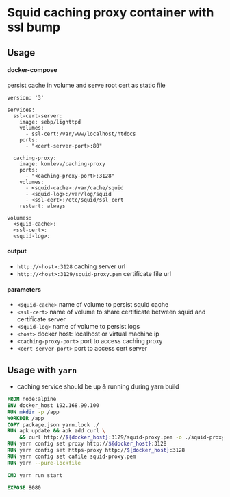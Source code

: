 # Squid caching proxy container with ssl bump

## Usage
#### docker-compose
persist cache in volume and serve root cert as static file

``` 
version: '3'

services:
  ssl-cert-server:
    image: sebp/lighttpd
    volumes:
      - ssl-cert:/var/www/localhost/htdocs
    ports:
      - "<cert-server-port>:80"

  caching-proxy:
    image: komlevv/caching-proxy
    ports:
      - "<caching-proxy-port>:3128"
    volumes:
      - <squid-cache>:/var/cache/squid
      - <squid-log>:/var/log/squid
      - <ssl-cert>:/etc/squid/ssl_cert
    restart: always

volumes:
  <squid-cache>:
  <ssl-cert>:
  <squid-log>:
```

#### output
* `http://<host>:3128` caching server url 
* `http://<host>:3129/squid-proxy.pem` certificate file url

#### parameters
* `<squid-cache>` name of volume to persist squid cache 
* `<ssl-cert>` name of volume to share certificate between squid and certificate server
* `<squid-log>` name of volume to persist logs
* `<host>` docker host: localhost or virtual machine ip
* `<caching-proxy-port>` port to access caching proxy
* `<cert-server-port>` port to access cert server

## Usage with `yarn`
* caching service should be up & running during yarn build

``` dockerfile
FROM node:alpine
ENV docker_host 192.168.99.100
RUN mkdir -p /app
WORKDIR /app
COPY package.json yarn.lock ./
RUN apk update && apk add curl \
    && curl http://${docker_host}:3129/squid-proxy.pem -o ./squid-proxy.pem
RUN yarn config set proxy http://${docker_host}:3128
RUN yarn config set https-proxy http://${docker_host}:3128
RUN yarn config set cafile squid-proxy.pem
RUN yarn --pure-lockfile

CMD yarn run start

EXPOSE 8080
```
